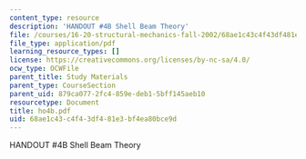 ```yaml
---
content_type: resource
description: 'HANDOUT #4B Shell Beam Theory'
file: /courses/16-20-structural-mechanics-fall-2002/68ae1c43c4f43df481e3bf4ea80bce9d_ho4b.pdf
file_type: application/pdf
learning_resource_types: []
license: https://creativecommons.org/licenses/by-nc-sa/4.0/
ocw_type: OCWFile
parent_title: Study Materials
parent_type: CourseSection
parent_uid: 879ca077-2fc4-859e-deb1-5bff145aeb10
resourcetype: Document
title: ho4b.pdf
uid: 68ae1c43-c4f4-3df4-81e3-bf4ea80bce9d
---
```

HANDOUT #4B Shell Beam Theory